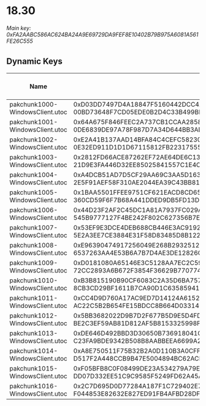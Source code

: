 # 18.30

###### *Main key: 0xFA2AABC586AC624BA24A9E69729DA9FEF8E10402B79B975A6081A561FE26C555*

## Dynamic Keys

| Name                            | Key</br>GUID                                                                                            | High Res Textures |
|---------------------------------|---------------------------------------------------------------------------------------------------------|-------------------|
| pakchunk1000-WindowsClient.utoc | 0xD03DD7497D4A18847F5160442DCC4AC49A74EB16D4F7A4DEB45636473F51EB5E</br>00BD73648F7CD05EDE0B2D4C33B499BD | ❌                 |
| pakchunk1001-WindowsClient.utoc | 0x64A675F846FEEC2A737CB1CCAA285854DF7E8154286EA058416E6687C2352A90</br>0DE6839DE97A78F987D7A34D644BB3AD | ❌                 |
| pakchunk1002-WindowsClient.utoc | 0xE2A41B137AAD14BFA84C4CEFC582309761FA02C1BBCF5FF7CCD3BD24474739DF</br>0E32ED911D1D1D67115812FB22317555 | ❌                 |
| pakchunk1003-WindowsClient.utoc | 0x2812FD66ACE87262EF72AE64DE6C1309EA1E7957C9770F708EE41A714AE0E74C</br>21D9E3FA446D32EE85025841557C1E4C | ❌                 |
| pakchunk1004-WindowsClient.utoc | 0xA4DCB51AD7D5CF29AA69C3AA5D1635E04644BC8E594950F9005C658715C2E6A9</br>2E5F91AEF58F310AE2044EA39C43BB81 | ❌                 |
| pakchunk1005-WindowsClient.utoc | 0x1BAA5501FFEE9751CF621EACD8CD65F06E219FADA377091C6DE81E2E8C4BED8D</br>360CD59F6F7B68A441DDED9DB5FD13D7 | ❌                 |
| pakchunk1006-WindowsClient.utoc | 0x44D23F2AF2C45DC1A81A7937FC029A61BC8999732D425F599AF97C12B78F0788</br>545B9777127F4BE242F802C627356B7E | ❌                 |
| pakchunk1007-WindowsClient.utoc | 0x53EF9E3DCE4DEB688CB446E3AC9192C0D09A59E47A52834CB564BCE73247C27B</br>5E2A3EE7CE3884E31F58D83485D8B122 | ❌                 |
| pakchunk1008-WindowsClient.utoc | 0xE96390474917256049E268B29325128FF85C1F8BB9253485A414F06887881714</br>6537263AA4E53B6A7B7D4AE3DE12826C | ❌                 |
| pakchunk1009-WindowsClient.utoc | 0xD0181080A65146E3C5128AA7EC2C595612C139FA42137A8B28642565CF9203CD</br>72CC2893A6B672F3854F36629B770774 | ❌                 |
| pakchunk1010-WindowsClient.utoc | 0xB3B815190B90CF6083C2A35D6BA757411A87F66A55E8D505BB5CDAA038A14185</br>8CB3CD29BF1611B7CA90D1C635859415 | ❌                 |
| pakchunk1011-WindowsClient.utoc | 0xCC4D9D760A17AC9ED7D14124A6152DCACD027A84F3203A40679F1B7AA3A4C783</br>AC22C5B2B654FE15BDCC8B664D033140 | ❌                 |
| pakchunk1012-WindowsClient.utoc | 0x5BB3682022D9B7D2F677B5D9E5D4FD82D23CD0CC8E8B393BB80F4BB7003F11DC</br>BE2C3EF59AB81D812AF5B8153325998F | ❌                 |
| pakchunk1013-WindowsClient.utoc | 0xDE646D492BBD3D30650B736918041C15E9EDEBAD0FB678B81DB197F998F52880</br>C23FA9BDE9342B508B8AABBEEA6699A2 | ❌                 |
| pakchunk1014-WindowsClient.utoc | 0xA8E750511F75B32B2A0D110B3A0CFF61567B3E269EF21A9CAE7616F747D7B6F5</br>D517F2A448CCB9B47E5004894BC62ACF | ❌                 |
| pakchunk1015-WindowsClient.utoc | 0xF05BFB8C0F08499DE23A534279A79E1A1F6B99157A42F2FBB1BB31E70613BE77</br>DD07D332EE51C9C9585F5249FD62A45A | ❌                 |
| pakchunk1016-WindowsClient.utoc | 0x2C7D695D0D77284A187F1C729402E7F23692D2DFFB22B5515663BC51789E6955</br>F044853E82632E827ED91FB4AFBD28DF | ❌                 |

